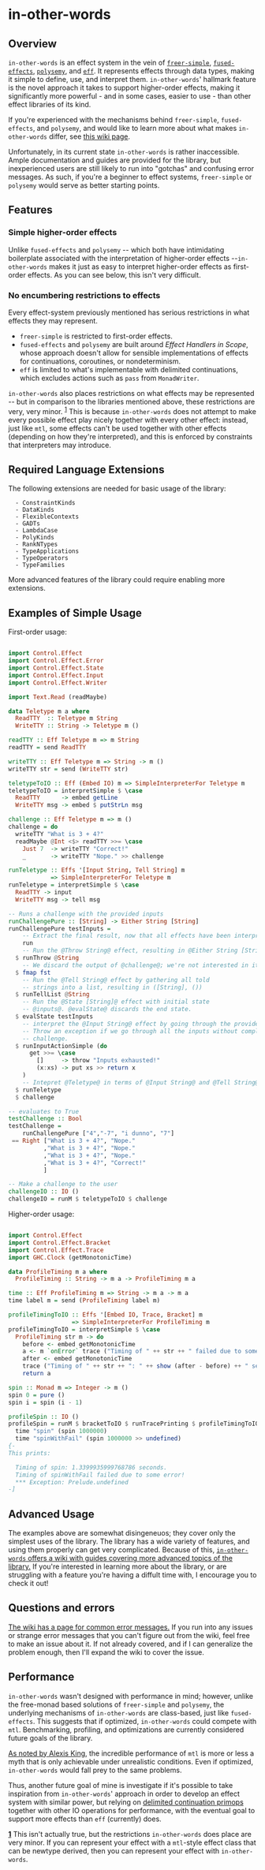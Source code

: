 # in-other-words

## Overview
`in-other-words` is an effect system in the vein of [`freer-simple`](https://github.com/lexi-lambda/freer-simple),
[`fused-effects`](https://github.com/fused-effects/fused-effects),
[`polysemy`](https://github.com/polysemy-research/polysemy),
and [`eff`](https://github.com/hasura/eff). It represents effects through data types,
making it simple to define, use, and interpret them.
`in-other-words`' hallmark feature is the novel approach it takes to support
higher-order effects, making it significantly more powerful - and in some cases,
easier to use - than other effect libraries of its kind.

If you're experienced with the mechanisms behind `freer-simple`,
`fused-effects`, and `polysemy`, and would like to learn more about what makes
`in-other-words` differ, see [this wiki page](TODO).

Unfortunately, in its current state `in-other-words` is rather inaccessible.
Ample documentation and guides are provided for the library, but inexperienced
users are still likely to run into "gotchas" and confusing error
messages. As such, if you're a beginner to effect systems,
`freer-simple` or `polysemy` would serve as better starting points.

## Features

### Simple higher-order effects
Unlike `fused-effects` and `polysemy` -- which both have intimidating
boilerplate associated with the interpretation of higher-order effects
--`in-other-words` makes it just as easy to interpret higher-order effects as
first-order effects. As you can see below, this isn't very difficult.

### No encumbering restrictions to effects
Every effect-system previously mentioned has serious restrictions in what
effects they may represent.
- `freer-simple` is restricted to first-order effects.
- `fused-effects` and `polysemy` are built around *Effect Handlers in Scope*,
whose approach doesn't allow for sensible implementations of effects for
continuations, coroutines, or nondeterminism.
- `eff` is limited to what's implementable with delimited continuations, which
excludes actions such as `pass` from `MonadWriter`.

`in-other-words` also places restrictions on what effects may be represented
-- but in comparison to the libraries mentioned above, these restrictions are
very, very minor. <sup id="a1">[1](#f1)</sup> This is because `in-other-words`
does not attempt to make every possible effect play nicely together with
every other effect: instead, just like `mtl`, some effects can't be used
together with other effects (depending on how they're interpreted), and
this is enforced by constraints that interpreters may introduce.

## Required Language Extensions
The following extensions are needed for basic usage of the library:

```
  - ConstraintKinds
  - DataKinds
  - FlexibleContexts
  - GADTs
  - LambdaCase
  - PolyKinds
  - RankNTypes
  - TypeApplications
  - TypeOperators
  - TypeFamilies
```

More advanced features of the library could require enabling more extensions.


## Examples of Simple Usage

First-order usage:
```haskell

import Control.Effect
import Control.Effect.Error
import Control.Effect.State
import Control.Effect.Input
import Control.Effect.Writer

import Text.Read (readMaybe)

data Teletype m a where
  ReadTTY  :: Teletype m String
  WriteTTY :: String -> Teletype m ()

readTTY :: Eff Teletype m => m String
readTTY = send ReadTTY

writeTTY :: Eff Teletype m => String -> m ()
writeTTY str = send (WriteTTY str)

teletypeToIO :: Eff (Embed IO) m => SimpleInterpreterFor Teletype m
teletypeToIO = interpretSimple $ \case
  ReadTTY      -> embed getLine
  WriteTTY msg -> embed $ putStrLn msg

challenge :: Eff Teletype m => m ()
challenge = do
  writeTTY "What is 3 + 4?"
  readMaybe @Int <$> readTTY >>= \case
    Just 7  -> writeTTY "Correct!"
    _       -> writeTTY "Nope." >> challenge

runTeletype :: Effs '[Input String, Tell String] m
            => SimpleInterpreterFor Teletype m
runTeletype = interpretSimple $ \case
  ReadTTY -> input
  WriteTTY msg -> tell msg

-- Runs a challenge with the provided inputs
runChallengePure :: [String] -> Either String [String]
runChallengePure testInputs =
    -- Extract the final result, now that all effects have been interpreted.
    run
    -- Run the @Throw String@ effect, resulting in @Either String [String]@
  $ runThrow @String
    -- We discard the output of @challenge@; we're not interested in it.
  $ fmap fst
    -- Run the @Tell String@ effect by gathering all told
    -- strings into a list, resulting in ([String], ())
  $ runTellList @String
    -- Run the @State [String]@ effect with initial state
    -- @inputs@. @evalState@ discards the end state.
  $ evalState testInputs
    -- interpret the @Input String@ effect by going through the provided inputs.
    -- Throw an exception if we go through all the inputs without completing the
    -- challenge.
  $ runInputActionSimple (do
      get >>= \case
        []     -> throw "Inputs exhausted!"
        (x:xs) -> put xs >> return x
    )
    -- Intepret @Teletype@ in terms of @Input String@ and @Tell String@
  $ runTeletype
  $ challenge

-- evaluates to True
testChallenge :: Bool
testChallenge =
    runChallengePure ["4","-7", "i dunno", "7"]
 == Right ["What is 3 + 4?", "Nope."
          ,"What is 3 + 4?", "Nope."
          ,"What is 3 + 4?", "Nope."
          ,"What is 3 + 4?", "Correct!"
          ]

-- Make a challenge to the user
challengeIO :: IO ()
challengeIO = runM $ teletypeToIO $ challenge
```

Higher-order usage:
```haskell

import Control.Effect
import Control.Effect.Bracket
import Control.Effect.Trace
import GHC.Clock (getMonotonicTime)

data ProfileTiming m a where
  ProfileTiming :: String -> m a -> ProfileTiming m a

time :: Eff ProfileTiming m => String -> m a -> m a
time label m = send (ProfileTiming label m)

profileTimingToIO :: Effs '[Embed IO, Trace, Bracket] m
                  => SimpleInterpreterFor ProfileTiming m
profileTimingToIO = interpretSimple $ \case
  ProfileTiming str m -> do
    before <- embed getMonotonicTime
    a <- m `onError` trace ("Timing of " ++ str ++ " failed due to some error!")
    after <- embed getMonotonicTime
    trace ("Timing of " ++ str ++ ": " ++ show (after - before) ++ " seconds.")
    return a

spin :: Monad m => Integer -> m ()
spin 0 = pure ()
spin i = spin (i - 1)

profileSpin :: IO ()
profileSpin = runM $ bracketToIO $ runTracePrinting $ profileTimingToIO $ do
  time "spin" (spin 1000000)
  time "spinWithFail" (spin 1000000 >> undefined)
{-
This prints:

  Timing of spin: 1.3399935999768786 seconds.
  Timing of spinWithFail failed due to some error!
  *** Exception: Prelude.undefined
-]
```

## Advanced Usage

The examples above are somewhat disingeneuos; they cover only the simplest
uses of the library. The library has a wide variety of features,
and using them properly can get very complicated. Because of this,
[`in-other-words` offers a wiki with guides covering more advanced topics of the
library.](TODO) If you're interested in learning more about the library, or are
struggling with a feature you're having a diffult time with, I encourage you
to check it out!


## Questions and errors
[The wiki has a page for common error messages.](TODO)
If you run into any issues or strange error messages that you can't figure out
from the wiki, feel free to make an issue about it. If not already covered, and
if I can generalize the problem enough, then I'll expand the wiki to cover the
issue.

## Performance
`in-other-words` wasn't designed with performance in mind; however, unlike
the free-monad based solutions of `freer-simple` and `polysemy`, the underlying
mechanisms of `in-other-words` are class-based, just like `fused-effects`. This
suggests that if optimized, `in-other-words` could compete with `mtl`.
Benchmarking, profiling, and optimizations are currently considered future goals
of the library.

[As noted by Alexis King](https://github.com/ghc-proposals/ghc-proposals/pull/313#issuecomment-590143835),
the incredible performance of `mtl` is more or less a myth that is only achievable
under unrealistic conditions. Even if optimized, `in-other-words` would fall prey
to the same problems.

Thus, another future goal of mine is investigate if it's possible to take
inspiration from `in-other-words`' approach in order to develop an effect system
with similar power, but relying on [delimited continuation primops](https://github.com/lexi-lambda/ghc-proposals/blob/delimited-continuation-primops/proposals/0000-delimited-continuation-primops.md)
together with other IO operations for performance, with the eventual goal to
support more effects than `eff` (currently) does.


<b id="f1">[1](#a1)</b> This isn't actually true, but the restrictions `in-other-words`
does place are very minor. If you can represent your effect with a `mtl`-style
effect class that can be newtype derived, then you can represent your effect
with `in-other-words`.
